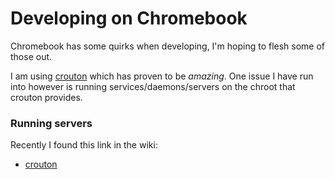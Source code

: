 # Developing on Chromebook
Chromebook has some quirks when developing, I'm hoping to flesh some of those out.

I am using [crouton](https://github.com/dnschneid/crouton) which has proven to be *amazing*.  One issue I have run into however is running services/daemons/servers on the chroot that crouton provides.

### Running servers
Recently I found this link in the wiki:
* [crouton](https://github.com/dnschneid/crouton/wiki/Running-servers-in-crouton)
